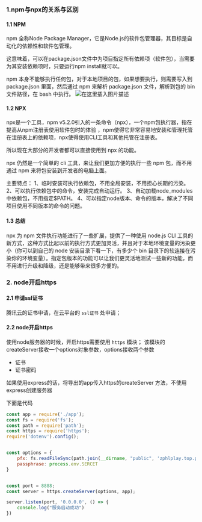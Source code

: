 ### 1.npm与npx的关系与区别
#### 1.1 NPM
npm 全称Node Package Manager，它是Node.js的软件包管理器，其目标是自动化的依赖性和软件包管理。

这意味着，可以在package.json文件中为项目指定所有依赖项（软件包），当需要为其安装依赖项时，只要运行npm install就可以。

npm 本身不能够执行任何包，对于本地项目的包，如果想要执行，则需要写入到 package.json 里面，然后通过 npm 来解析 package.json 文件，解析到包的 bin 文件路径，在 bash 中执行。 ![在这里插入图片描述](https://p3-juejin.byteimg.com/tos-cn-i-k3u1fbpfcp/1173b52f0df34f49a314c5caba6c2235~tplv-k3u1fbpfcp-zoom-in-crop-mark:1565:0:0:0.awebp)

#### 1.2 NPX
npx是一个工具，npm v5.2.0引入的一条命令（npx），一个npm包执行器，指在提高从npm注册表使用软件包时的体验 ，npm使得它非常容易地安装和管理托管在注册表上的依赖项，npx使得使用CLI工具和其他托管在注册表。

所以现在大部分的开发者都可以直接使用到 npx 的功能。

npx 仍然是一个简单的 cli 工具，来让我们更加方便的执行一些 npm 包，而不用通过 npm 来将包安装到开发者的电脑上面。

主要特点： 1、临时安装可执行依赖包，不用全局安装，不用担心长期的污染。 2、可以执行依赖包中的命令，安装完成自动运行。 3、自动加载node_modules中依赖包，不用指定$PATH。 4、可以指定node版本、命令的版本，解决了不同项目使用不同版本的命令的问题。

#### 1.3 总结
npx 为 npm 文件执行功能进行了一些扩展，提供了一种使用 node.js CLI 工具的新方式，这种方式比起以前的执行方式更加灵活，并且对于本地环境变量的污染更小（你可以到自己的 node 安装目录下看一下，有多少个 bin 目录下的软连接在污染你的环境变量）。指定包版本的功能可以让我们更灵活地测试一些新的功能，而不用进行升级和降级，还是能够带来很多方便的。


### 2. node开启https
#### 2.1 申请ssl证书
腾讯云的证书申请，在云平台的 `ssl证书` 处申请；

#### 2.2 node开启https
使用node服务器的时候，开启https需要使用 `https` 模块；
该模块的createServer接收一个options对象参数，options接收两个参数
- 证书
- 证书密码

如果使用express的话，将导出的app传入https的createServer 方法，不使用express创建服务器

下面是代码
```js
const app = require('./app');
const fs = require('fs');
const path = require('path');
const https = require('https');
require('dotenv').config();


const options = {
    pfx: fs.readFileSync(path.join(__dirname, "public", 'zphlplay.top.pfx')),
    passphrase: process.env.SERCET
}


const port = 8888;
const server = https.createServer(options, app);

server.listen(port, '0.0.0.0', () => {
    console.log("服务启动成功")
})
```